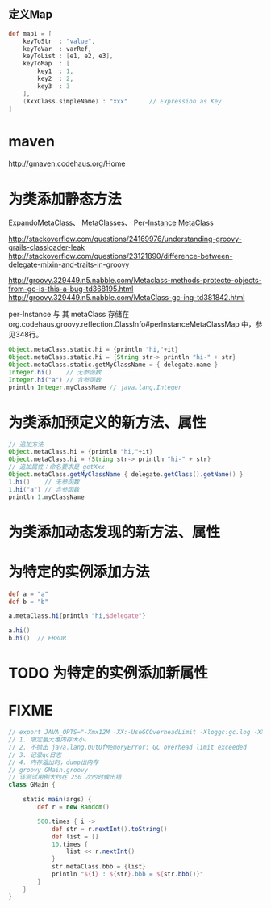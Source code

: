## 定义Map

```groovy
def map1 = [
    keyToStr  : "value", 
    keyToVar  : varRef, 
    keyToList : [e1, e2, e3],
    keyToMap  : [
        key1  : 1,
        key2  : 2,
        key3  : 3
    ],
    (XxxClass.simpleName) : "xxx"      // Expression as Key
]
```






# maven 
http://gmaven.codehaus.org/Home



# 为类添加静态方法
[ExpandoMetaClass](http://groovy.codehaus.org/ExpandoMetaClass)、
[MetaClasses](http://groovy.codehaus.org/JN3525-MetaClasses)、
[Per-Instance MetaClass](http://groovy.codehaus.org/Per-Instance+MetaClass)

http://stackoverflow.com/questions/24169976/understanding-groovy-grails-classloader-leak
http://stackoverflow.com/questions/23121890/difference-between-delegate-mixin-and-traits-in-groovy

http://groovy.329449.n5.nabble.com/Metaclass-methods-protecte-objects-from-gc-is-this-a-bug-td368195.html
http://groovy.329449.n5.nabble.com/MetaClass-gc-ing-td381842.html

per-Instance 与 其 metaClass 存储在 org.codehaus.groovy.reflection.ClassInfo#perInstanceMetaClassMap 中，参见348行。


```groovy
Object.metaClass.static.hi = {println "hi,"+it}                            
Object.metaClass.static.hi = {String str-> println "hi-" + str}
Object.metaClass.static.getMyClassName = { delegate.name }
Integer.hi()    // 无参函数
Integer.hi("a") // 含参函数
println Integer.myClassName // java.lang.Integer  
```

# 为类添加预定义的新方法、属性

```groovy
// 追加方法
Object.metaClass.hi = {println "hi,"+it}                            
Object.metaClass.hi = {String str-> println "hi-" + str}
// 追加属性：命名要求是 getXxx
Object.metaClass.getMyClassName { delegate.getClass().getName() }
1.hi()    // 无参函数
1.hi("a") // 含参函数
println 1.myClassName  
```

# 为类添加动态发现的新方法、属性


# 为特定的实例添加方法

```groovy
def a = "a" 
def b = "b" 

a.metaClass.hi{println "hi,$delegate"}

a.hi()
b.hi()  // ERROR 
```

# TODO 为特定的实例添加新属性

# FIXME

```groovy
// export JAVA_OPTS="-Xmx12M -XX:-UseGCOverheadLimit -Xloggc:gc.log -XX:+HeapDumpOnOutOfMemoryError -XX:HeapDumpPath=oom.dump.hprof"
// 1. 限定最大堆内存大小，
// 2. 不抛出 java.lang.OutOfMemoryError: GC overhead limit exceeded
// 3. 记录gc日志
// 4. 内存溢出时，dump出内存
// groovy GMain.groovy
// 该测试用例大约在 250 次的时候出错
class GMain {

	static main(args) {
		def r = new Random()

		500.times { i ->
			def str = r.nextInt().toString()
			def list = []
			10.times {
				list << r.nextInt()
			}
			str.metaClass.bbb = {list}
			println "${i} : ${str}.bbb = ${str.bbb()}"
		}
	}
}

```
